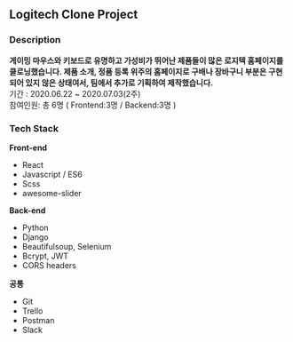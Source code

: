 ## Logitech Clone Project

### Description

**게이밍 마우스와 키보드로 유명하고 가성비가 뛰어난 제품들이 많은 로지텍 홈페이지를 클로닝했습니다. 
제품 소개, 정품 등록 위주의 홈페이지로 구배나 장바구니 부분은 구현되어 있지 않은 상태여서, 팀에서 추가로 기획하여 제작했습니다.**
<br>기간 : 2020.06.22 ~ 2020.07.03(2주) 
<br>참여인원: 총 6명 ( Frontend:3명 / Backend:3명 )


### Tech Stack

**Front-end**
- React
- Javascript / ES6
- Scss
- awesome-slider

**Back-end**
- Python
- Django
- Beautifulsoup, Selenium
- Bcrypt, JWT
- CORS headers

**공통**

- Git
- Trello
- Postman
- Slack
